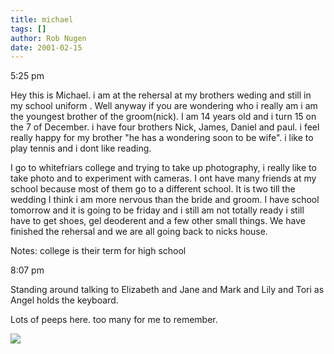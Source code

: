 ```yaml
---
title: michael
tags: []
author: Rob Nugen
date: 2001-02-15
---
```


<p class=date>5:25 pm</p>

<p class=message>Hey this is Michael. i am at the
rehersal at my brothers weding and still in my school
uniform . Well anyway if you are wondering who i
really am i am the youngest brother of the
groom(nick). I am 14 years old and i turn 15 on the 7
of December. i have four brothers Nick, James, Daniel
and paul. i feel really happy for my brother "he has a
wondering soon to be wife". i like to play tennis and
i dont like reading.</p>

<p class=message>I go to whitefriars college and
trying to take up photography, i really like to take
photo and to experiment with cameras. I ont have many
friends at my school because most of them  go to a
different school. It is two till the wedding I think i
am more nervous than the bride and groom. I have
school tomorrow and it is going to be friday and i
still am not totally ready i still have to get shoes,
gel deoderent and a few other small things. We have
finished the rehersal and we are all going back to
nicks house.</p>

<p>Notes: college is their term for high school</p>

<p class=date>8:07 pm</p>

<p>Standing around talking to Elizabeth and Jane and
Mark and Lily and Tori as Angel holds the
keyboard.</p>

<p>Lots of peeps here.  too many for me to
remember.</p>

<p><img src="/images/rob/wL-ROB.gif"/></p>
